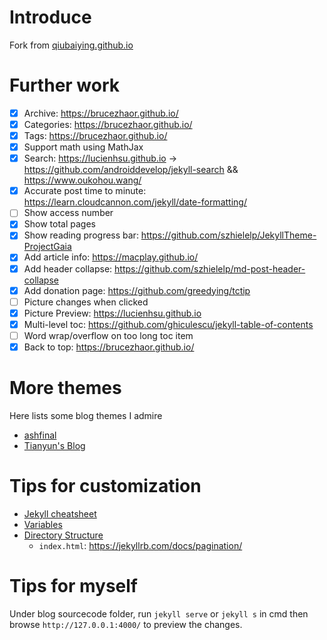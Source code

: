 # Introduce

Fork from [qiubaiying.github.io](https://github.com/qiubaiying/qiubaiying.github.io)

# Further work

- [x] Archive: https://brucezhaor.github.io/
- [x] Categories: https://brucezhaor.github.io/
- [x] Tags: https://brucezhaor.github.io/
- [x] Support math using MathJax
- [x] Search: https://lucienhsu.github.io -> https://github.com/androiddevelop/jekyll-search && https://www.oukohou.wang/
- [x] Accurate post time to minute: https://learn.cloudcannon.com/jekyll/date-formatting/
- [ ] Show access number
- [x] Show total pages
- [x] Show reading progress bar: https://github.com/szhielelp/JekyllTheme-ProjectGaia
- [x] Add article info: https://macplay.github.io/
- [x] Add header collapse: https://github.com/szhielelp/md-post-header-collapse
- [x] Add donation page: https://github.com/greedying/tctip
- [ ] Picture changes when clicked
- [x] Picture Preview: https://lucienhsu.github.io
- [x] Multi-level toc: https://github.com/ghiculescu/jekyll-table-of-contents
- [ ] Word wrap/overflow on too long toc item
- [x] Back to top: https://brucezhaor.github.io/

# More themes

Here lists some blog themes I admire

- [ashfinal](https://macplay.github.io/)
- [Tianyun's Blog](https://doowzs.com/blog/)

# Tips for customization

- [Jekyll cheatsheet](https://devhints.io/jekyll)
- [Variables](https://jekyllrb.com/docs/variables/)
- [Directory Structure](https://jekyllrb.com/docs/structure/)
  - `index.html`: https://jekyllrb.com/docs/pagination/


# Tips for myself

Under blog sourcecode folder, run `jekyll serve` or `jekyll s` in cmd then browse `http://127.0.0.1:4000/` to preview the changes.


